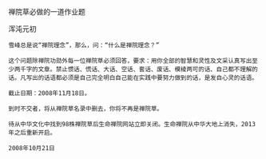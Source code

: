 禅院草必做的一道作业题

浑沌元初 


    雪峰总是说“禅院理念”，那么，问：“什么是禅院理念？”

    这个问题除禅院功勋外每一位禅院草必须回答，要求：用你全部的智慧和灵性及文采认真写出至少两千字的文章。禁止惯话、慌话、大话、空话、套话、废话、模棱两可的话、自己都不理解的话。凡写出的话语都必须是自己完全明白自己能在实践中要努力做到的话，是发自心灵的话语。

    截止日期：2008年11月18日。

    到时不交者，将从禅院草名录中删去，你将不再是禅院草。

    待从中华文化中找到98株禅院草后生命禅院网站立即关闭。生命禅院从中华大地上消失，2013年之后重新开启。

    2008年10月21日



